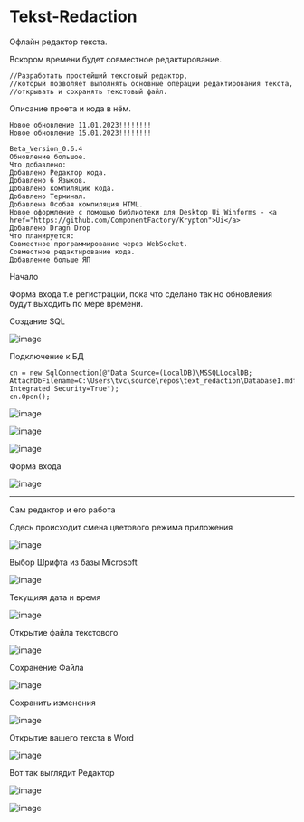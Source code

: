 # Tekst-Redaction

Офлайн редактор текста.

Вскором времени будет совместное редактирование.

````
//Разработать простейший текстовый редактор,
//который позволяет выполнять основные операции редактирования текста,
//открывать и сохранять текстовый файл.
````
Описание проета и кода в нём.
```
Новое обновление 11.01.2023!!!!!!!!
Новое обновление 15.01.2023!!!!!!!!

Beta_Version_0.6.4
Обновление большое.
Что добавлено:
Добавлено Редактор кода.
Добавлено 6 Языков.
Добавлено компиляцию кода.
Добавлено Терминал.
Добавлена Особая компиляция HTML.
Новое оформление с помощью библиотеки для Desktop Ui Winforms - <a href="https://github.com/ComponentFactory/Krypton">Ui</a>
Добавлено Dragn Drop
Что планируется:
Совместное программирование через WebSocket.
Совместное редактирование кода.
Добавление больше ЯП

```



Начало

Форма входа т.е регистрации, пока что сделано так но обновления будут выходить по мере времени.

Создание SQL

![image](https://user-images.githubusercontent.com/103760832/211211555-4c941ad1-ac05-463f-bf07-36f506f05303.png)

Подключение к БД

````
cn = new SqlConnection(@"Data Source=(LocalDB)\MSSQLLocalDB;
AttachDbFilename=C:\Users\tvc\source\repos\text_redaction\Database1.mdf;
Integrated Security=True");
cn.Open();
````
![image](https://user-images.githubusercontent.com/103760832/212556897-7dc00659-e301-4439-b817-158b19876eff.png)

![image](https://user-images.githubusercontent.com/103760832/212556912-92665d08-9d35-4aa9-bb4b-a7a8e5e73900.png)

![image](https://user-images.githubusercontent.com/103760832/212556927-e588ec2e-8e9c-438e-92cf-1404c5a43785.png)


Форма входа

![image](https://user-images.githubusercontent.com/103760832/211211669-fe1f5c11-b4d2-443c-8772-8d2541695653.png)

-------------------------------------------------------------------------------------------------------------------

Сам редактор и его работа

Сдесь происходит смена цветового режима приложения

![image](https://user-images.githubusercontent.com/103760832/211211774-281c370a-7d87-4e71-930d-802419ac5cd4.png)

Выбор Шрифта из базы Microsoft

![image](https://user-images.githubusercontent.com/103760832/211211796-add53be6-9db8-4052-9788-d9f579e75a74.png)

Текущияя дата и время

![image](https://user-images.githubusercontent.com/103760832/211211824-8935d9ec-3b30-4b1a-9d63-3fba1b728ce9.png)

Открытие файла текстового

![image](https://user-images.githubusercontent.com/103760832/211211859-d9a10910-fba0-438b-a596-814f6262cbdb.png)

Сохранение Файла

![image](https://user-images.githubusercontent.com/103760832/211211885-74ae930d-065f-4e7f-b718-ee021b15ec07.png)

Сохранить изменения

![image](https://user-images.githubusercontent.com/103760832/211211908-ec3fea8f-82c7-4ed5-abd2-607825acdbb7.png)


Открытие вашего текста в Word

![image](https://user-images.githubusercontent.com/103760832/211211934-bf285c1a-a50b-4a6d-897b-4231af6d4185.png)


Вот так выглядит Редактор

![image](https://user-images.githubusercontent.com/103760832/211211971-ace75032-dc98-4038-bb14-6a8cd37878a6.png)


![image](https://user-images.githubusercontent.com/103760832/211211983-4508ca02-2dd5-466d-ab11-f1b1b64c92cc.png)

